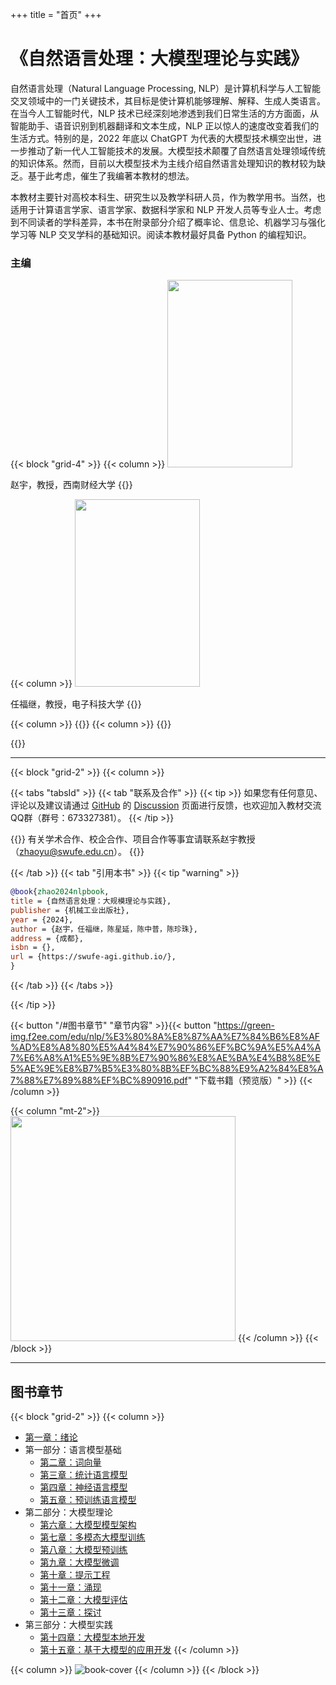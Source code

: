 +++
title = "首页"
+++

# 《自然语言处理：大模型理论与实践》

自然语言处理（Natural Language Processing, NLP）是计算机科学与人工智能交叉领域中的一门关键技术，其目标是使计算机能够理解、解释、生成人类语言。在当今人工智能时代，NLP 技术已经深刻地渗透到我们日常生活的方方面面，从智能助手、语音识别到机器翻译和文本生成，NLP 正以惊人的速度改变着我们的生活方式。特别的是，2022 年底以 ChatGPT 为代表的大模型技术横空出世，进一步推动了新一代人工智能技术的发展。大模型技术颠覆了自然语言处理领域传统的知识体系。然而，目前以大模型技术为主线介绍自然语言处理知识的教材较为缺乏。基于此考虑，催生了我编著本教材的想法。

本教材主要针对高校本科生、研究生以及教学科研人员，作为教学用书。当然，也适用于计算语言学家、语言学家、数据科学家和 NLP 开发人员等专业人士。考虑到不同读者的学科差异，本书在附录部分介绍了概率论、信息论、机器学习与强化学习等 NLP 交叉学科的基础知识。阅读本教材最好具备 Python 的编程知识。

### 主编

{{< block "grid-4" >}}
{{< column >}}
<img src="https://green-img.f2ee.com/edu/nlp/zhao.jpg" width="200" height="300"/>

赵宇，教授，西南财经大学
{{</column>}}

{{< column >}}
<img src="https://green-img.f2ee.com/edu/nlp/ren.png" width="200" height="300" />

任福继，教授，电子科技大学
{{</column>}}

{{< column >}}
{{</column>}}
{{< column >}}
{{</column>}}

{{</block>}}

---

{{< block "grid-2" >}}
{{< column >}}

{{< tabs "tabsId" >}}
{{< tab "联系及合作" >}}
{{< tip >}}
如果您有任何意见、评论以及建议请通过 [GitHub](https://github.com/swufe-agi/NLP-book) 的 [Discussion](https://github.com/swufe-agi/NLP-book/discussions) 页面进行反馈，也欢迎加入教材交流QQ群（群号：673327381）。
{{< /tip >}}

{{<tip>}}
有关学术合作、校企合作、项目合作等事宜请联系赵宇教授（zhaoyu@swufe.edu.cn）。
{{</tip>}}

{{< /tab >}}
{{< tab "引用本书" >}}
{{< tip "warning" >}}

```bibtex
@book{zhao2024nlpbook,
title = {自然语言处理：大规模理论与实践},
publisher = {机械工业出版社},
year = {2024},
author = {赵宇，任福继，陈星延，陈中普，陈珍珠},
address = {成都},
isbn = {},
url = {https://swufe-agi.github.io/},
}
```

{{< /tab >}}
{{< /tabs >}}

{{< /tip >}}

{{< button "/#图书章节" "章节内容" >}}{{< button "https://green-img.f2ee.com/edu/nlp/%E3%80%8A%E8%87%AA%E7%84%B6%E8%AF%AD%E8%A8%80%E5%A4%84%E7%90%86%EF%BC%9A%E5%A4%A7%E6%A8%A1%E5%9E%8B%E7%90%86%E8%AE%BA%E4%B8%8E%E5%AE%9E%E8%B7%B5%E3%80%8B%EF%BC%88%E9%A2%84%E8%A7%88%E7%89%88%EF%BC%890916.pdf" "下载书籍（预览版）" >}}
{{< /column >}}

{{< column "mt-2">}}
<img src="https://green-img.f2ee.com/edu/nlp/qq-group-v2.jpg" width="360" />
{{< /column >}}
{{< /block >}}

---

## 图书章节

{{< block "grid-2" >}}
{{< column >}}

- [第一章：绪论](https://green-img.f2ee.com/edu/nlp/slides/chapter-01.pdf) <span style="color: Tomato"><i class="fa-solid fa-file-powerpoint"></i></span>
- 第一部分：语言模型基础
  - [第二章：词向量](https://green-img.f2ee.com/edu/nlp/slides/chapter-02.pdf) <span style="color: Tomato"><i class="fa-solid fa-file-powerpoint"></i></span>
  - [第三章：统计语言模型](https://green-img.f2ee.com/edu/nlp/slides/chapter-03.pdf) <span style="color: Tomato"><i class="fa-solid fa-file-powerpoint"></i></span>
  - [第四章：神经语言模型](https://green-img.f2ee.com/edu/nlp/slides/chapter-04.pdf) <span style="color: Tomato"><i class="fa-solid fa-file-powerpoint"></i></span>
  - [第五章：预训练语言模型](/)
- 第二部分：大模型理论
  - [第六章：大模型模型架构](/)
  - [第七章：多模态大模型训练](/)
  - [第八章：大模型预训练](/)
  - [第九章：大模型微调](/)
  - [第十章：提示工程](/)
  - [第十一章：涌现](/)
  - [第十二章：大模型评估](/)
  - [第十三章：探讨](/)
- 第三部分：大模型实践
  - [第十四章：大模型本地开发](/)
  - [第十五章：基于大模型的应用开发](/)
    {{< /column >}}

{{< column >}}
![book-cover](https://green-img.f2ee.com/edu/nlp/3D-book-cover.png)
{{< /column >}}
{{< /block >}}
